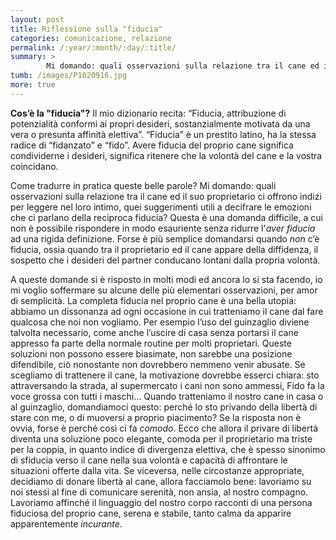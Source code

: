 ```yaml
---
layout: post
title: Riflessione sulla "fiducia"
categories: comunicazione, relazione
permalink: /:year/:month/:day/:title/
summary: >
        Mi domando: quali osservazioni sulla relazione tra il cane ed il suo proprietario ci offrono indizi per leggere nel loro intimo, quei suggerimenti utili a decifrare le emozioni che ci parlano della reciproca fiducia?
tumb: /images/P1020916.jpg
more: true
---
```

**Cos’è la "fiducia"?** Il mio dizionario recita: “Fiducia, attribuzione di potenzialità conformi ai propri desideri, sostanzialmente motivata da una vera o presunta affinità elettiva”. “Fiducia” è un prestito latino, ha la stessa radice di “fidanzato” e “fido”. Avere fiducia del proprio cane significa condividerne i desideri, significa ritenere che la volontà del cane e la vostra coincidano.

Come tradurre in pratica queste belle parole? Mi domando: quali osservazioni sulla relazione tra il cane ed il suo proprietario ci offrono indizi per leggere nel loro intimo, quei suggerimenti utili a decifrare le emozioni che ci parlano della reciproca fiducia? Questa è una domanda difficile, a cui non è possibile rispondere in modo esauriente senza ridurre l'*aver fiducia* ad una rigida definizione. Forse è più semplice domandarsi quando *non* c’è fiducia, ossia quando tra il proprietario ed il cane appare della diffidenza, il sospetto che i desideri del partner conducano lontani dalla propria volontà.

A queste domande si è risposto in molti modi ed ancora lo si sta facendo, io mi voglio soffermare su alcune delle più elementari osservazioni, per amor di semplicità. La completa fiducia nel proprio cane è una bella utopia: abbiamo un dissonanza ad ogni occasione in cui tratteniamo il cane dal fare qualcosa che noi non vogliamo. Per esempio l’uso del guinzaglio diviene talvolta necessario, come anche l’uscire di casa senza portarsi il cane appresso fa parte della normale routine per molti proprietari. Queste soluzioni non possono essere biasimate, non sarebbe una posizione difendibile, ciò nonostante non dovrebbero nemmeno venir abusate. Se scegliamo di trattenere il cane, la motivazione dovrebbe esserci chiara: sto attraversando la strada, al supermercato i cani non sono ammessi, Fido fa la voce grossa con tutti i maschi… Quando tratteniamo il nostro cane in casa o al guinzaglio, domandiamoci questo: perché lo sto privando della libertà di stare con me, o di muoversi a proprio piacimento? Se la risposta non è ovvia, forse è perché così ci fa *comodo*. Ecco che allora il privare di libertà diventa una soluzione poco elegante, comoda per il proprietario ma triste per la coppia, in quanto indice di divergenza elettiva, che è spesso sinonimo di sfiducia verso il cane nella sua volontà e capacità di affrontare le situazioni offerte dalla vita. Se viceversa, nelle circostanze appropriate, decidiamo di donare libertà al cane, allora facciamolo bene: lavoriamo su noi stessi al fine di comunicare serenità, non ansia, al nostro compagno. Lavoriamo affinché il linguaggio del nostro corpo racconti di una persona fiduciosa del proprio cane, serena e stabile, tanto calma da apparire apparentemente *incurante*.
